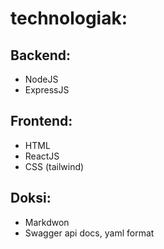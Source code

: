 # technologiak:
## Backend:
- NodeJS
- ExpressJS
## Frontend:
- HTML
- ReactJS
- CSS (tailwind)

## Doksi:
- Markdwon
- Swagger api docs, yaml format